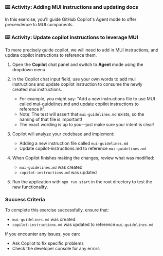 ### :keyboard: Activity: Adding MUI instructions and updating docs

In this exercise, you'll guide GitHub Copilot's Agent mode to offer precendence to MUI components.

### :keyboard: Activity: Update copilot instructions to leverage MUI

To more precisely guide copilot, we will need to add in MUI instructions, and update copilot instructions to reference them.

1. Open the **Copilot** chat panel and switch to **Agent** mode using the dropdown menu.

2. In the Copilot chat input field, use your own words to add mui instructions and update copilot instruction to consume the newly created mui instructions.

   - For example, you might say: "Add a new instructions file to use MUI called mui-guidelines.md and update copilot instructions to reference it".
   - Note: The test will assert that `mui-guidelines.md` exists, so the naming of that file is important!
   - The exact wording is up to you—just make sure your intent is clear!

3. Copilot will analyze your codebase and implement:
   - Adding a new instruction file called `mui-guidelines.md`
   - Update copilot-instructions.md to reference `mui-guidelines.md`

4. When Copilot finishes making the changes, review what was modified:
   - `mui-guidelines.md` was created
   - `copilot-instructions.md` was updated

5. Run the application with `npm run start` in the root directory to test the new functionality.

### Success Criteria

To complete this exercise successfully, ensure that:
   - `mui-guidelines.md` was created
   - `copilot-instructions.md` was updated to reference `mui-guidelines.md`

If you encounter any issues, you can:
- Ask Copilot to fix specific problems
- Check the developer console for any errors
